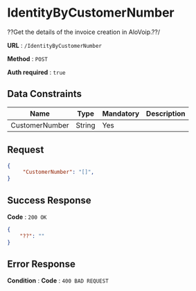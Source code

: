 # IdentityByCustomerNumber

??Get the details of the invoice creation in AloVoip.??/


**URL** : `/IdentityByCustomerNumber`

**Method** : `POST`

**Auth required** : `true`

## Data Constraints

|Name|Type|Mandatory|Description|
|-|-|-|-| 
|CustomerNumber |String|Yes|  |


## Request 


```json
{
     "CustomerNumber": "[]",
}
```

## Success Response

**Code** : `200 OK`

```json
{
    "??": ""
}

```

## Error Response

**Condition** : 
**Code** : `400 BAD REQUEST`

` ` 


